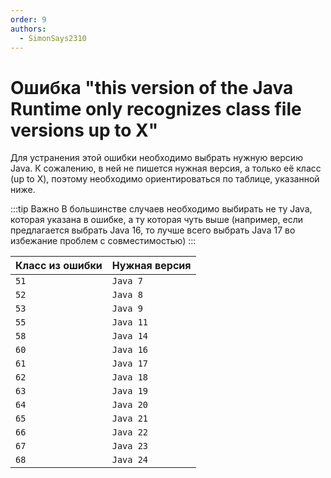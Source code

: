 ```yaml
---
order: 9
authors:
  - SimonSays2310
---
```


# Ошибка "this version of the Java Runtime only recognizes class file versions up to X"

Для устранения этой ошибки необходимо выбрать нужную версию Java. К сожалению, в ней не пишется нужная версия, а только её класс (up to X), поэтому необходимо ориентироваться по таблице, указанной ниже.

:::tip Важно
В большинстве случаев необходимо выбирать не ту Java, которая указана в ошибке, а ту которая чуть выше (например, если предлагается выбрать Java 16, то лучше всего выбрать Java 17 во избежание проблем с совместимостью)
:::

| Класс из ошибки | Нужная версия |
|-----------------|---------------|
| `51`            | `Java 7`      |
| `52`            | `Java 8`      |
| `53`            | `Java 9`      |
| `55`            | `Java 11`     |
| `58`            | `Java 14`     |
| `60`            | `Java 16`     |
| `61`            | `Java 17`     |
| `62`            | `Java 18`     |
| `63`            | `Java 19`     |
| `64`            | `Java 20`     |
| `65`            | `Java 21`     |
| `66`            | `Java 22`     |
| `67`            | `Java 23`     |
| `68`            | `Java 24`     |
